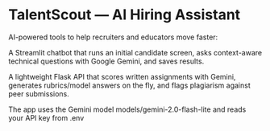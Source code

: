 # TalentScout — AI Hiring Assistant 

AI-powered tools to help recruiters and educators move faster:

A Streamlit chatbot that runs an initial candidate screen, asks context-aware technical questions with Google Gemini, and saves results.

A lightweight Flask API that scores written assignments with Gemini, generates rubrics/model answers on the fly, and flags plagiarism against peer submissions.

The app uses the Gemini model models/gemini-2.0-flash-lite and reads your API key from .env

